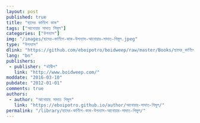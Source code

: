 ```yaml
---
layout: post
published: true
title: "ছাদের কার্ণিশে কাক"
tags: ["আনোয়ার সাদাত শিমুল"]
categories: ["উপন্যাস"]
img: "/images/ছাদের-কার্ণিশে-কাক-উপন্যাস-আনোয়ার-সাদাত-শিমুল.jpeg"
type: "উপন্যাস"
dlink: "https://github.com/eboipotro/boidweep/raw/master/Books/ছাদের_কার্ণিশে_কাক.epub"
lang: "bn"
publishers: 
 - publisher: "বইদ্বীপ"
   link: "http://www.boidweep.com/"
moddate: "2016-03-10"
pubdate: "2012-01-01"
comments: true
authors: 
 - author: "আনোয়ার সাদাত শিমুল"
   link: "https://eboipotro.github.io/author/আনোয়ার-সাদাত-শিমুল/"
permalink: "/library/ছাদের-কার্ণিশে-কাক-উপন্যাস-আনোয়ার-সাদাত-শিমুল/"
---
```

